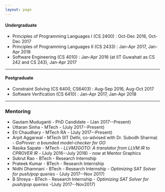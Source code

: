 ```yaml
---
layout: page
---
```



####  Undergraduate

* Principles of Programming Languages I (CS 2400) : Oct-Dec 2016, Oct-Dec 2017
* Principles of Programming Languages II (CS 2433) : Jan-Apr 2017, Jan-Apr 2018
* Software Engineering (CS 4010) : Jan-Apr 2016 (at IIT Guwahati as CS 242 and CS 243), Jan-Apr 2017 

---

#### Postgraduate

* Constraint Solving (CS 6400, CS6403) : Aug-Sep 2016, Aug-Oct 2017
* Software Verification (CS 6410) : Jan-Apr 2017, Jan-Apr 2018 

---

### Mentoring

* Gautam Muduganti - PhD Candidate - (Jan 2017--Present)
* Uttaran Sinha - MTech - (July 2017--Present)
* Eti Chaudhary - MTech RA - (July 2017--Present)
* Arpit Aggarwal - MTech (IIT Delhi, co-advised with Dr. Subodh Sharma) - _GoProver: a bounded model-checker for GO_ 
* Rasika Sapate - MTech - _LLVM2GOTO: A translator from LLVM IR to CPROVER IR_ - (July 2016--July 2018) - now at Mentor Graphics
* Sukrut Rao - BTech - Research Internship 
* Prateek Kumar - BTech - Research Internship
* Nidhi Dhamnani - BTech - Research Internship - _Optimizing SAT Solver for push/pop queries_ - (July 2017--Nov 2017)
* B Shreya - BTech - Research Internship - _Optimizing SAT Solver for push/pop queries_ -(July 2017--Nov2017)


